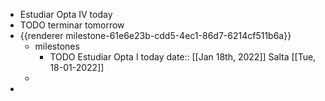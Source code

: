 - Estudiar Opta IV today
- TODO terminar  tomorrow
- {{renderer milestone-61e6e23b-cdd5-4ec1-86d7-6214cf511b6a}}
	- milestones
		- TODO Estudiar Opta I today
		  date:: [[Jan 18th, 2022]]
		  Salta [[Tue, 18-01-2022]]
	-
-